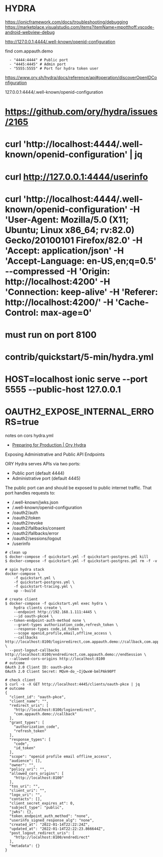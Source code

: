 # HYDRA

https://ionicframework.com/docs/troubleshooting/debugging
https://marketplace.visualstudio.com/items?itemName=mpotthoff.vscode-android-webview-debug

http://127.0.0.1:4444/.well-known/openid-configuration

find com.appauth.demo

      - "4444:4444" # Public port
      - "4445:4445" # Admin port
      - "5555:5555" # Port for hydra token user

https://www.ory.sh/hydra/docs/reference/api#operation/discoverOpenIDConfiguration

127.0.0.1:4444/.well-known/openid-configuration

# https://github.com/ory/hydra/issues/2165
# curl 'http://localhost:4444/.well-known/openid-configuration' | jq
# curl http://127.0.0.1:4444/userinfo
# curl 'http://localhost:4444/.well-known/openid-configuration' -H 'User-Agent: Mozilla/5.0 (X11; Ubuntu; Linux x86_64; rv:82.0) Gecko/20100101 Firefox/82.0' -H 'Accept: application/json' -H 'Accept-Language: en-US,en;q=0.5' --compressed -H 'Origin: http://localhost:4200' -H 'Connection: keep-alive' -H 'Referer: http://localhost:4200/' -H 'Cache-Control: max-age=0'

# must run on port 8100

# contrib/quickstart/5-min/hydra.yml
#  HOST=localhost ionic serve --port 5555 --public-host 127.0.0.1

# OAUTH2_EXPOSE_INTERNAL_ERRORS=true



notes on cors hydra.yml



- [Preparing for Production | Ory Hydra](https://www.ory.sh/hydra/docs/production/)

Exposing Administrative and Public API Endpoints​

ORY Hydra serves APIs via two ports:

- Public port (default 4444)
- Administrative port (default 4445)

The public port can and should be exposed to public internet traffic. That port handles requests to:

- /.well-known/jwks.json
- /.well-known/openid-configuration
- /oauth2/auth
- /oauth2/token
- /oauth2/revoke
- /oauth2/fallbacks/consent
- /oauth2/fallbacks/error
- /oauth2/sessions/logout
- /userinfo

```shell
# clean up
$ docker-compose -f quickstart.yml -f quickstart-postgres.yml kill
$ docker-compose -f quickstart.yml -f quickstart-postgres.yml rm -f -v

# spin hydra stack
docker-compose \
	-f quickstart.yml \
	-f quickstart-postgres.yml \
	-f quickstart-tracing.yml \
	up --build

# create client
$ docker-compose -f quickstart.yml exec hydra \
	hydra clients create \
	--endpoint http://192.168.1.111:4445 \
	--id oauth-pkce4 \
  --token-endpoint-auth-method none \
	--grant-types authorization_code,refresh_token \
	--response-types code,id_token \
	--scope openid,profile,email,offline_access \
	--callbacks http://localhost:8100/loginredirect,com.appauth.demo://callback,com.appauth.demo://endSession \
  --post-logout-callbacks http://localhost:8100/endredirect,com.appauth.demo://endSession \
  --allowed-cors-origins http://localhost:8100
# outcome
OAuth 2.0 Client ID: oauth-pkce
OAuth 2.0 Client Secret: MQvH-do_~IjQwxW-bmlPAk90PT

# check client
$ curl -s -X GET http://localhost:4445/clients/oauth-pkce | jq
# outcome
{
  "client_id": "oauth-pkce",
  "client_name": "",
  "redirect_uris": [
    "http://localhost:8100/loginredirect",
    "com.appauth.demo://callback"
  ],
  "grant_types": [
    "authorization_code",
    "refresh_token"
  ],
  "response_types": [
    "code",
    "id_token"
  ],
  "scope": "openid profile email offline_access",
  "audience": [],
  "owner": "",
  "policy_uri": "",
  "allowed_cors_origins": [
    "http://localhost:8100"
  ],
  "tos_uri": "",
  "client_uri": "",
  "logo_uri": "",
  "contacts": [],
  "client_secret_expires_at": 0,
  "subject_type": "public",
  "jwks": {},
  "token_endpoint_auth_method": "none",
  "userinfo_signed_response_alg": "none",
  "created_at": "2022-01-14T22:22:24Z",
  "updated_at": "2022-01-14T22:22:23.866644Z",
  "post_logout_redirect_uris": [
    "http://localhost:8100/endredirect"
  ],
  "metadata": {}
}
```
